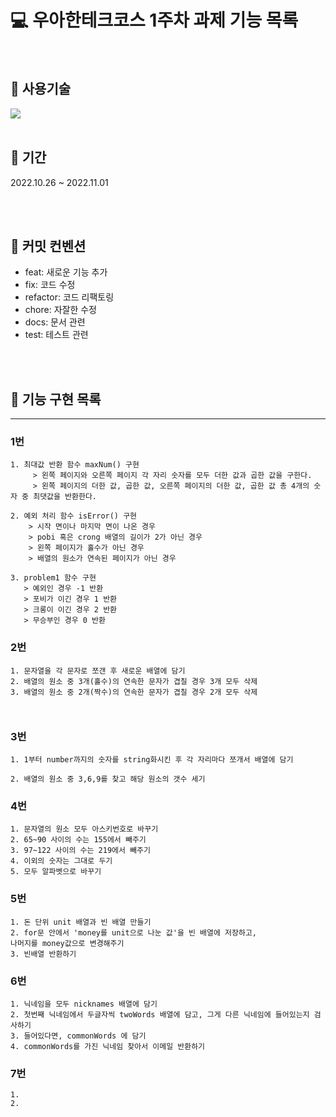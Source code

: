 # 💻 우아한테크코스 1주차 과제 기능 목록

<br/>

## 🚀 사용기술
 <img src="https://img.shields.io/badge/JavaScript-F7DF1E?style=for-the-badge&logo=javascript&logoColor=black">


<br/>
<br/>

 ## 📅 기간

2022.10.26 ~ 2022.11.01

<br/>
<br/>


## 📌 커밋 컨벤션
- feat:       새로운 기능 추가
- fix:        코드 수정
- refactor:   코드 리팩토링
- chore:      자잘한 수정
- docs:       문서 관련 
- test:       테스트 관련

<br/>
<br/>

## 🎯 기능 구현 목록
---
### 1번 
```
1. 최대값 반환 함수 maxNum() 구현 
     > 왼쪽 페이지와 오른쪽 페이지 각 자리 숫자를 모두 더한 값과 곱한 값을 구한다. 
     > 왼쪽 페이지의 더한 값, 곱한 값, 오른쪽 페이지의 더한 값, 곱한 값 총 4개의 숫자 중 최댓값을 반환한다.

2. 예외 처리 함수 isError() 구현
    > 시작 면이나 마지막 면이 나온 경우
    > pobi 혹은 crong 배열의 길이가 2가 아닌 경우
    > 왼쪽 페이지가 홀수가 아닌 경우
    > 배열의 원소가 연속된 페이지가 아닌 경우
   
3. problem1 함수 구현
   > 예외인 경우 -1 반환
   > 포비가 이긴 경우 1 반환
   > 크롱이 이긴 경우 2 반환
   > 무승부인 경우 0 반환
   ```
### 2번
```
1. 문자열을 각 문자로 쪼갠 후 새로운 배열에 담기
2. 배열의 원소 중 3개(홀수)의 연속한 문자가 겹칠 경우 3개 모두 삭제
3. 배열의 원소 중 2개(짝수)의 연속한 문자가 겹칠 경우 2개 모두 삭제



```
### 3번
```
1. 1부터 number까지의 숫자를 string화시킨 후 각 자리마다 쪼개서 배열에 담기

2. 배열의 원소 중 3,6,9를 찾고 해당 원소의 갯수 세기
```

### 4번
```
1. 문자열의 원소 모두 아스키번호로 바꾸기
2. 65~90 사이의 수는 155에서 빼주기
3. 97~122 사이의 수는 219에서 빼주기
4. 이외의 숫자는 그대로 두기
5. 모두 알파벳으로 바꾸기
```
### 5번
```
1. 돈 단위 unit 배열과 빈 배열 만들기
2. for문 안에서 'money를 unit으로 나눈 값'을 빈 배열에 저장하고,
나머지를 money값으로 변경해주기
3. 빈배열 반환하기
```

### 6번
```
1. 닉네임을 모두 nicknames 배열에 담기
2. 첫번째 닉네임에서 두글자씩 twoWords 배열에 담고, 그게 다른 닉네임에 들어있는지 검사하기
3. 들어있다면, commonWords 에 담기
4. commonWords를 가진 닉네임 찾아서 이메일 반환하기
```

### 7번
```
1.
2.
```
